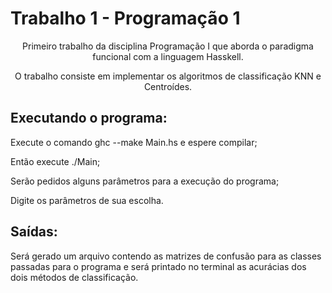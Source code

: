<h1>Trabalho 1 - Programação 1</h1>
<p align="center">Primeiro trabalho da disciplina Programação I que aborda o paradigma funcional com a linguagem Hasskell.</p> 
<p align="center">O trabalho consiste em implementar os algoritmos de classificação KNN e Centroídes.</p>

<h2>Executando o programa:</h2>
  <p>Execute o comando ghc --make Main.hs e espere compilar;</p>
  <p>Então execute ./Main;</p>
  <p>Serão pedidos alguns parâmetros para a execução do programa;</p>
  <p>Digite os parâmetros de sua escolha.</p>
<h2>Saídas:</h2>
  <p>Será gerado um arquivo contendo as matrizes de confusão para as classes passadas para o programa e será printado no terminal as acurácias dos dois métodos de       classificação.
  </p>
  
